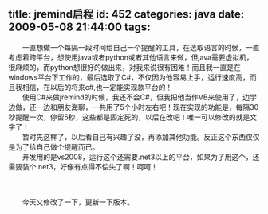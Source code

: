 title: jremind启程
id: 452
categories: java
date: 2009-05-08 21:44:00
tags:
---

　　一直想做一个每隔一段时间给自己一个提醒的工具，在选取语言的时候，一直考虑着跨平台，想使用java或者python或者其他语言来做，但java需要虚拟机，很麻烦的，而python想很好的做出来，对我来说很有困难！而且我一直是在windows平台下工作的，最后选取了C#，不仅因为他容易上手，运行速度高，而且我相信，在以后的将来c#,也一定能实现款平台的！
</br>　　使用C#来做jremind的时候，我还不会C#，但我把他当作VB来使用了，边学边做，还一边和朋友海聊，一共用了5个小时左右吧！现在实现的功能是，每隔30秒提醒一次，停留5秒，这些都是固定死的，以后在改吧！唯一可以修改的就是文字了！
</br>　　暂时先这样了，以后看自己有兴趣了没，再添加其他功能。反正这个东西仅仅是为了给自己做个提醒而已。
</br>　　开发用的是vs2008，运行这个还需要.net3以上的平台，如果为了用这个，还需要装个.net3，好像有点得不偿失了啊！呵呵！
</br>
</br>
</br>
</br>　　今天又修改了一下，更新一下版本。
</br>
</br>
